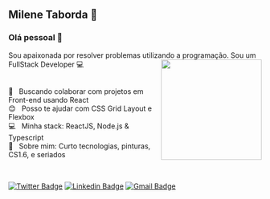 ## Milene Taborda 💜

### Olá pessoal 👋
Sou apaixonada por resolver problemas utilizando a programação.
Sou um FullStack Developer :computer:
<img align='right' src='https://media1.tenor.com/images/841aeb9f113999616d097b414c539dfd/tenor.gif?itemid=5368357' width='200'>

 <br/> :purple_heart: &nbsp; Buscando colaborar com projetos em Front-end usando React
 <br/> :blush: &nbsp; Posso te ajudar com CSS Grid Layout e Flexbox
 <br/> :computer: &nbsp; Minha stack: ReactJS, Node.js & Typescript
 <br/> 💬  &nbsp; Sobre mim: Curto tecnologias, pinturas, CS1.6, e seriados
 <br/>
 <br/>
 
## 
<a href="https://twitter.com/MileneTaborda"><img alt="Twitter Badge" src="https://img.shields.io/badge/-@MileneTaborda-6633cc?style=flat-square&labelColor=6633cc&logo=twitter&logoColor=white&link=https://twitter.com/MileneTaborda"/></a>
<a href="https://www.linkedin.com/in/milene-taborda/"><img alt="Linkedin Badge" src="https://img.shields.io/badge/-Milene%20Taborda-6633cc?style=flat-square&logo=Linkedin&logoColor=white&link=https://www.linkedin.com/in/milene-taborda/"/></a>
<a href="mailto:milenetaborda1@outlook.com"><img alt="Gmail Badge" src="https://img.shields.io/badge/-milenetaborda1@outlook.com-6633cc?style=flat-square&logo=Gmail&logoColor=white&link=mailto:milenetaborda1@outlook.com"/></a>
